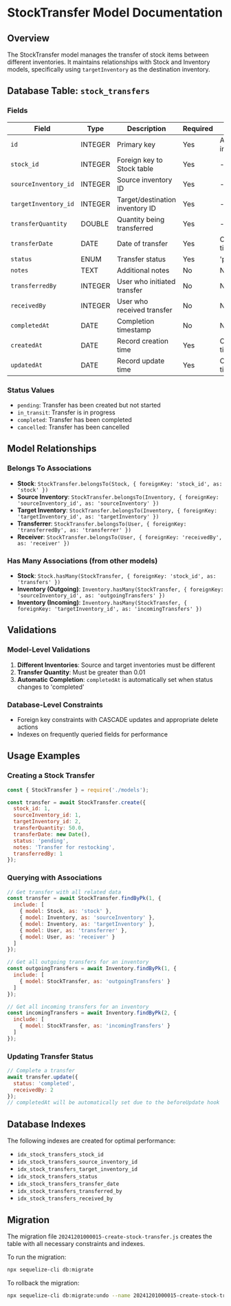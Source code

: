 # StockTransfer Model Documentation

## Overview
The StockTransfer model manages the transfer of stock items between different inventories. It maintains relationships with Stock and Inventory models, specifically using `targetInventory` as the destination inventory.

## Database Table: `stock_transfers`

### Fields

| Field | Type | Description | Required | Default |
|-------|------|-------------|----------|---------|
| `id` | INTEGER | Primary key | Yes | Auto-increment |
| `stock_id` | INTEGER | Foreign key to Stock table | Yes | - |
| `sourceInventory_id` | INTEGER | Source inventory ID | Yes | - |
| `targetInventory_id` | INTEGER | Target/destination inventory ID | Yes | - |
| `transferQuantity` | DOUBLE | Quantity being transferred | Yes | - |
| `transferDate` | DATE | Date of transfer | Yes | Current timestamp |
| `status` | ENUM | Transfer status | Yes | 'pending' |
| `notes` | TEXT | Additional notes | No | NULL |
| `transferredBy` | INTEGER | User who initiated transfer | No | NULL |
| `receivedBy` | INTEGER | User who received transfer | No | NULL |
| `completedAt` | DATE | Completion timestamp | No | NULL |
| `createdAt` | DATE | Record creation time | Yes | Current timestamp |
| `updatedAt` | DATE | Record update time | Yes | Current timestamp |

### Status Values
- `pending`: Transfer has been created but not started
- `in_transit`: Transfer is in progress
- `completed`: Transfer has been completed
- `cancelled`: Transfer has been cancelled

## Model Relationships

### Belongs To Associations
- **Stock**: `StockTransfer.belongsTo(Stock, { foreignKey: 'stock_id', as: 'stock' })`
- **Source Inventory**: `StockTransfer.belongsTo(Inventory, { foreignKey: 'sourceInventory_id', as: 'sourceInventory' })`
- **Target Inventory**: `StockTransfer.belongsTo(Inventory, { foreignKey: 'targetInventory_id', as: 'targetInventory' })`
- **Transferrer**: `StockTransfer.belongsTo(User, { foreignKey: 'transferredBy', as: 'transferrer' })`
- **Receiver**: `StockTransfer.belongsTo(User, { foreignKey: 'receivedBy', as: 'receiver' })`

### Has Many Associations (from other models)
- **Stock**: `Stock.hasMany(StockTransfer, { foreignKey: 'stock_id', as: 'transfers' })`
- **Inventory (Outgoing)**: `Inventory.hasMany(StockTransfer, { foreignKey: 'sourceInventory_id', as: 'outgoingTransfers' })`
- **Inventory (Incoming)**: `Inventory.hasMany(StockTransfer, { foreignKey: 'targetInventory_id', as: 'incomingTransfers' })`

## Validations

### Model-Level Validations
1. **Different Inventories**: Source and target inventories must be different
2. **Transfer Quantity**: Must be greater than 0.01
3. **Automatic Completion**: `completedAt` is automatically set when status changes to 'completed'

### Database-Level Constraints
- Foreign key constraints with CASCADE updates and appropriate delete actions
- Indexes on frequently queried fields for performance

## Usage Examples

### Creating a Stock Transfer
```javascript
const { StockTransfer } = require('./models');

const transfer = await StockTransfer.create({
  stock_id: 1,
  sourceInventory_id: 1,
  targetInventory_id: 2,
  transferQuantity: 50.0,
  transferDate: new Date(),
  status: 'pending',
  notes: 'Transfer for restocking',
  transferredBy: 1
});
```

### Querying with Associations
```javascript
// Get transfer with all related data
const transfer = await StockTransfer.findByPk(1, {
  include: [
    { model: Stock, as: 'stock' },
    { model: Inventory, as: 'sourceInventory' },
    { model: Inventory, as: 'targetInventory' },
    { model: User, as: 'transferrer' },
    { model: User, as: 'receiver' }
  ]
});

// Get all outgoing transfers for an inventory
const outgoingTransfers = await Inventory.findByPk(1, {
  include: [
    { model: StockTransfer, as: 'outgoingTransfers' }
  ]
});

// Get all incoming transfers for an inventory
const incomingTransfers = await Inventory.findByPk(2, {
  include: [
    { model: StockTransfer, as: 'incomingTransfers' }
  ]
});
```

### Updating Transfer Status
```javascript
// Complete a transfer
await transfer.update({
  status: 'completed',
  receivedBy: 2
});
// completedAt will be automatically set due to the beforeUpdate hook
```

## Database Indexes
The following indexes are created for optimal performance:
- `idx_stock_transfers_stock_id`
- `idx_stock_transfers_source_inventory_id`
- `idx_stock_transfers_target_inventory_id`
- `idx_stock_transfers_status`
- `idx_stock_transfers_transfer_date`
- `idx_stock_transfers_transferred_by`
- `idx_stock_transfers_received_by`

## Migration
The migration file `20241201000015-create-stock-transfer.js` creates the table with all necessary constraints and indexes.

To run the migration:
```bash
npx sequelize-cli db:migrate
```

To rollback the migration:
```bash
npx sequelize-cli db:migrate:undo --name 20241201000015-create-stock-transfer.js
```